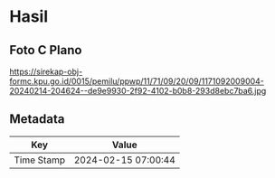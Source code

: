 # Hasil

## Foto C Plano

https://sirekap-obj-formc.kpu.go.id/0015/pemilu/ppwp/11/71/09/20/09/1171092009004-20240214-204624--de9e9930-2f92-4102-b0b8-293d8ebc7ba6.jpg


## Metadata

| Key        | Value               |
| ---------- | ------------------- |
| Time Stamp | 2024-02-15 07:00:44 |



